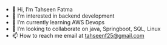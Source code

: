 - 👋 Hi, I’m Tahseen Fatma
- 👀 I’m interested in backend development
- 🌱 I’m currently learning AWS Devops
- 💞️ I’m looking to collaborate on java, Springboot, SQL, Linux
- 📫 How to reach me email at tahseenf25@gmail.com

<!---
tahseenf2307/tahseenf2307 is a ✨ special ✨ repository because its `README.md` (this file) appears on your GitHub profile.
You can click the Preview link to take a look at your changes.
--->
